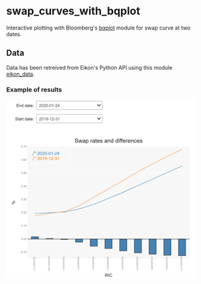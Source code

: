 # swap_curves_with_bqplot
Interactive plotting with Bloomberg's [bqplot](https://github.com/bloomberg/bqplot) module for swap curve at two dates.

## Data
Data has been retreived from Eikon's Python API using this module [eikon_data](https://github.com/AlexanderNadjalin/eikon_data).

### Example of results
<img width="700" src="/images/Swap_curve_example.png" />
